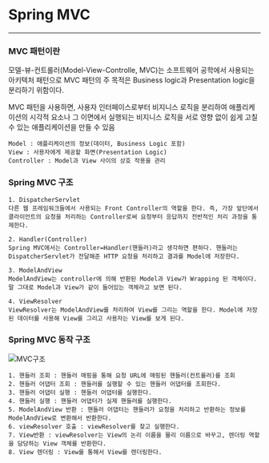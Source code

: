 # Spring MVC

---

### MVC 패턴이란

모델-뷰-컨트롤러(Model-View-Controlle, MVC)는 소프트웨어 공학에서 사용되는 아키텍처 패턴으로 MVC 패턴의 주 목적은 Business logic과 Presentation logic을 분리하기 위함이다.

MVC 패턴을 사용하면, 사용자 인터페이스로부터 비지니스 로직을 분리하여 애플리케이션의 시각적 요소나 그 이면에서 실행되는 비지니스 로직을 서로 영향 없이 쉽게 고칠 수 있는 애플리케이션을 만들 수 있음 

````
Model : 애플리케이션의 정보(데이터, Business Logic 포함)
View : 사용자에게 제공할 화면(Presentation Logic)
Controller : Model과 View 사이의 상호 작용을 관리
````

### Spring MVC 구조

````
1. DispatcherServlet
다른 웹 프레임워크들에서 사용되는 Front Controller의 역할을 한다. 즉, 가장 앞단에서 클라이언트의 요청을 처리하는 Controller로써 요청부터 응답까지 전반적인 처리 과정을 통제한다.

2. Handler(Controller)
Spring MVC에서는 Controller=Handler(핸들러)라고 생각하면 편하다. 핸들러는 DispatcherServlet가 전달해준 HTTP 요청을 처리하고 결과를 Model에 저장한다.

3. ModelAndView
ModelAndView는 controller에 의해 반환된 Model과 View가 Wrapping 된 객체이다. 말 그대로 Model과 View가 같이 들어있는 객체라고 보면 된다.

4. ViewResolver
ViewResolver는 ModelAndView를 처리하여 View를 그리는 역할을 한다. Model에 저장된 데이터를 사용해 View를 그리고 사용자는 View를 보게 된다.
````

### Spring MVC 동작 구조

![MVC구조](/image/mvc구조.png)

````
1. 핸들러 조회 : 핸들러 매핑을 통해 요청 URL에 매핑된 핸들러(컨트롤러)를 조회
2. 핸들러 어댑터 조회 : 핸들러를 실행할 수 있는 핸들러 어댑터를 조회한다.
3. 핸들러 어댑터 실행 : 핸들러 어댑터를 실행한다.
4. 핸들러 실행 : 핸들러 어댑터가 실제 핸들러를 실행한다.
5. ModelAndView 반환 : 핸들러 어댑터는 핸들러가 요청을 처리하고 반환하는 정보를 ModelAndView로 변환해서 반환한다.
6. viewResolver 호출 : viewResolver를 찾고 실행한다.
7. View반환 : viewResolver는 View의 논리 이름을 물리 이름으로 바꾸고, 렌더링 역할을 담당하는 View 객체를 반환한다.
8. View 렌더링 : View를 통해서 View를 렌더링한다.
````

